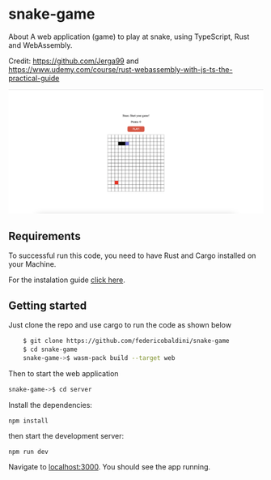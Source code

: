 # snake-game

About
A web application (game) to play at snake, using TypeScript, Rust and WebAssembly.

Credit: https://github.com/Jerga99 and https://www.udemy.com/course/rust-webassembly-with-js-ts-the-practical-guide

<p align="center">
  <img src="https://github.com/federicobaldini/snake-game/blob/master/application.png" alt="login" />
</p>

## Requirements

To successful run this code, you need to have Rust and Cargo installed on your Machine.

For the instalation guide [click here](https://www.rust-lang.org/learn/get-started).

## Getting started 

Just clone the repo and use cargo to run the code as shown below

```bash
    $ git clone https://github.com/federicobaldini/snake-game
    $ cd snake-game
    snake-game->$ wasm-pack build --target web
```

Then to start the web application 

```bash
snake-game->$ cd server
```

Install the dependencies:

```
npm install
```

then start the development server:

```
npm run dev
```

Navigate to [localhost:3000](http://localhost:3000). You should see the app running.
